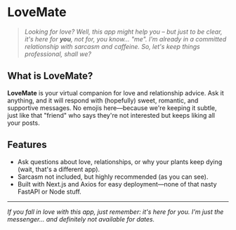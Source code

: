 # LoveMate

> _Looking for love? Well, this app might help you – but just to be clear, it's here for **you**, not for, you know... "me". I'm already in a committed relationship with sarcasm and caffeine. So, let's keep things professional, shall we?_

## What is LoveMate?

**LoveMate** is your virtual companion for love and relationship advice. Ask it anything, and it will respond with (hopefully) sweet, romantic, and supportive messages. No emojis here—because we're keeping it subtle, just like that "friend" who says they're not interested but keeps liking all your posts.

## Features

- Ask questions about love, relationships, or why your plants keep dying (wait, that's a different app).
- Sarcasm not included, but highly recommended (as you can see).
- Built with Next.js and Axios for easy deployment—none of that nasty FastAPI or Node stuff.

---

_If you fall in love with this app, just remember: it's here for you. I'm just the messenger... and definitely not available for dates._